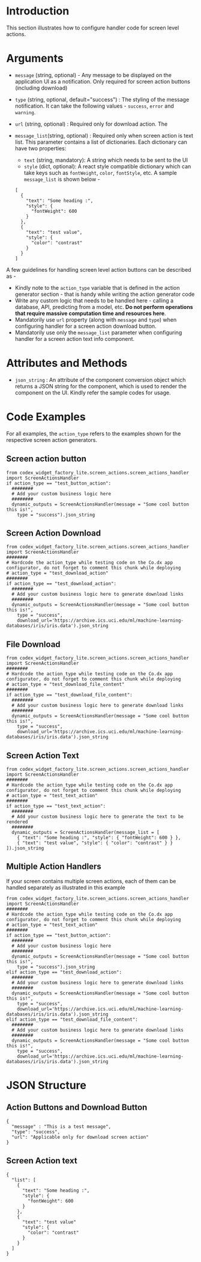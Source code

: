 # Introduction

This section illustrates how to configure handler code for screen level actions.


# Arguments

* `message` (string,  optional) - Any message to be displayed on the application UI as a notification. Only required for screen action buttons (including download)
* `type`  (string,  optional, default="success") : The styling of the message notification. It can take the following values - `success`, `error` and `warning`.
* `url` (string,  optional) : Required only for download action. The
* `message_list`(string,  optional) : Required only when screen action is text list. This parameter contains a list of dictionaries. Each dictionary can have two properties:

  * `text` (string, mandatory): A string which needs to be sent to the UI
  * `style` (dict, optional): A react style compatible dictionary which can take keys such as `fontWeight`, `color`, `fontStyle`, etc.
  A sample `message_list` is shown below -

  ```
  [
    {
      "text": "Some heading :",
      "style": {
        "fontWeight": 600
      }
    },
    {
      "text": "test value",
      "style": {
        "color": "contrast"
      }
    }
  ]
  ```

A few guidelines for handling screen level action buttons can be described as -

* Kindly note to the `action_type` variable that is defined in the action generator section - that is handy while writing the action generator code
* Write any custom logic that needs to be handled here - calling a database, API, predicting from a model, etc. **Do not perform operations that require massive computation time and resources here**.
* Mandatorily use `url` property (along with `message` and `type`) when configuring handler for a screen action download button.
* Mandatorily use only the `message_list` parameter when configuring handler for a screen action text info component.

# Attributes and Methods

- `json_string` : An attribute of the component conversion object which returns a JSON string for the component, which is used to render the component on the UI. Kindly refer the sample codes for usage.


# Code Examples

For all examples, the `action_type` refers to the examples shown for the respective screen action generators.


## Screen action button

```
from codex_widget_factory_lite.screen_actions.screen_actions_handler import ScreenActionsHandler
if action_type == "test_button_action":
  ########
  # Add your custom business logic here
  ########
  dynamic_outputs = ScreenActionsHandler(message = "Some cool button this is!",
    type = "success").json_string
```

## Screen Action Download

```
from codex_widget_factory_lite.screen_actions.screen_actions_handler import ScreenActionsHandler
########
# Hardcode the action_type while testing code on the Co.dx app configurator, do not forget to comment this chunk while deploying
# action_type = "test_download_action"
########
if action_type == "test_download_action":
  ########
  # Add your custom business logic here to generate download links
  ########
  dynamic_outputs = ScreenActionsHandler(message = "Some cool button this is!",
    type = "success",
    download_url='https://archive.ics.uci.edu/ml/machine-learning-databases/iris/iris.data').json_string
```

## File Download

```
from codex_widget_factory_lite.screen_actions.screen_actions_handler import ScreenActionsHandler
########
# Hardcode the action_type while testing code on the Co.dx app configurator, do not forget to comment this chunk while deploying
# action_type = "test_download_file_content"
########
if action_type == "test_download_file_content":
  ########
  # Add your custom business logic here to generate download links
  ########
  dynamic_outputs = ScreenActionsHandler(message = "Some cool button this is!",
    type = "success",
    download_url='https://archive.ics.uci.edu/ml/machine-learning-databases/iris/iris.data').json_string
```

## Screen Action Text

```
from codex_widget_factory_lite.screen_actions.screen_actions_handler import ScreenActionsHandler
########
# Hardcode the action_type while testing code on the Co.dx app configurator, do not forget to comment this chunk while deploying
# action_type = "test_text_action"
########
if action_type == "test_text_action":
  ########
  # Add your custom business logic here to generate the text to be rendered
  ########
  dynamic_outputs = ScreenActionsHandler(message_list = [
    { "text": "Some heading :", "style": { "fontWeight": 600 } },
    { "text": "test value", "style": { "color": "contrast" } } ]).json_string
```

## Multiple Action Handlers

If your screen contains multiple screen actions, each of them can be handled separately as illustrated in this example

```
from codex_widget_factory_lite.screen_actions.screen_actions_handler import ScreenActionsHandler
########
# Hardcode the action_type while testing code on the Co.dx app configurator, do not forget to comment this chunk while deploying
# action_type = "test_text_action"
########
if action_type == "test_button_action":
  ########
  # Add your custom business logic here
  ########
  dynamic_outputs = ScreenActionsHandler(message = "Some cool button this is!",
    type = "success").json_string
elif action_type == "test_download_action":
  ########
  # Add your custom business logic here to generate download links
  ########
  dynamic_outputs = ScreenActionsHandler(message = "Some cool button this is!",
    type = "success",
    download_url='https://archive.ics.uci.edu/ml/machine-learning-databases/iris/iris.data').json_string
elif action_type == "test_download_file_content":
  ########
  # Add your custom business logic here to generate download links
  ########
  dynamic_outputs = ScreenActionsHandler(message = "Some cool button this is!",
    type = "success",
    download_url='https://archive.ics.uci.edu/ml/machine-learning-databases/iris/iris.data').json_string
```

# JSON Structure

## Action Buttons and Download Button

```
{
  "message" : "This is a test message",
  "type": "success",
  "url": "Applicable only for download screen action"
}
```

## Screen Action text

```
{
  "list": [
    {
      "text": "Some heading :",
      "style": {
        "fontWeight": 600
      }
    },
    {
      "text": "test value"
      "style": {
        "color": "contrast"
      }
    }
  ]
}
```
